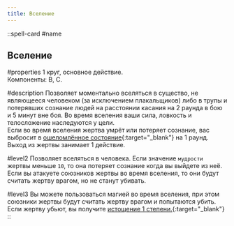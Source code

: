 ```yaml
---
title: Вселение
---
```


::spell-card
#name
## Вселение

#properties
1 круг, основное действие.  
Компоненты: В, С.

#description
Позволяет моментально вселяться в существо, не являющееся человеком (за исключением плакальщиков) либо в трупы и потерявших сознание людей на расстоянии касания на 2 раунда в бою и 5 минут вне боя.
Во время вселения ваши сила, ловкость и телосложение наследуются у цели.  
Если во время вселения жертва умрёт или потеряет сознание, вас выбросит в [ошеломлённое состояние](https://ttg.club/screens/stunned){:target="_blank"} на 1 раунд. Выход из жертвы занимает 1 действие.

#level2
Позволяет вселяться в человека. Если значение `мудрости` жертвы меньше `10`, то она потеряет сознание когда вы выйдете из неё.
Если вы атакуете союзников жертвы во время вселения, то они будут считать жертву врагом, но не станут убивать.

#level3
Вы можете пользоваться магией во время вселения, при этом союзники жертвы будут считать жертву врагом и попытаются убить. Если жертву убьют, вы получите [истощение 1 степени.](https://ttg.club/screens/exhaustion){:target="_blank"}
::